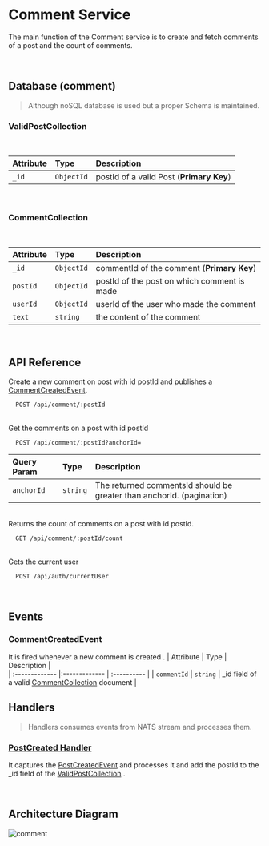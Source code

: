 # Comment Service

The main function of the Comment service is to create and fetch comments of a post and the count of comments.

<br>

## Database (comment)

> Although noSQL database is used but a proper Schema is maintained.<br>
> 


### ValidPostCollection <br>
<br>

| Attribute        | Type        | Description |   
| :------------- |:------------- | :----------  |
| `_id`      | `ObjectId` | postId of a valid Post (**Primary Key**) |
<br>

### CommentCollection <br>
<br>

| Attribute        | Type        | Description |   
| :------------- |:------------- | :----------  |
| `_id`      | `ObjectId` | commentId of the comment (**Primary Key**) |
| `postId`      | `ObjectId` | postId of the post on which comment is made |
| `userId`      | `ObjectId` | userId of the user who made the comment  |
| `text`      | `string` | the content of the comment |
<br>

## API Reference

Create a new comment on post with id postId and publishes a [CommentCreatedEvent](#commentcreatedevent).

```code
  POST /api/comment/:postId
```
\
Get the comments on a post with id postId

```code
  POST /api/comment/:postId?anchorId=
```
| Query Param | Type     | Description                |
| :-------- | :------- | :------------------------- |
| `anchorId` | `string` | The returned commentsId should be greater than anchorId. (pagination) |

\
Returns the count of comments on a post with id postId.

```code
  GET /api/comment/:postId/count
```
\
Gets the current user

```code
  POST /api/auth/currentUser
```
<br>

## Events


### CommentCreatedEvent


It is fired whenever a new comment is created .
| Attribute        | Type        | Description |   
| :------------- |:------------- | :----------  |
| `commentId`      | `string` | _id field of a valid [CommentCollection](#commentcollection-) document |

## Handlers
> Handlers consumes events from NATS stream and processes them.
### [PostCreated Handler](/comment/src/handlers/postCreatedHandler.ts)
It captures the [PostCreatedEvent](../post/README.md#postcreatedevent) and processes it and add the postId to the _id field of the [ValidPostCollection](#validpostcollection-) .

<br>

## Architecture Diagram
![comment](https://user-images.githubusercontent.com/58662119/206143626-ccd59e53-0e74-42e5-aeb0-3a0c7d2ee765.png)